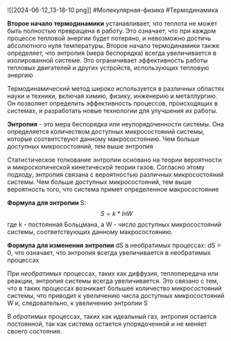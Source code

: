 ![[2024-06-12_13-18-10.png]]
#Молекулярная-физика #Термодинамика 

**Второе начало термодинамики** устанавливает, что теплота не может быть полностью превращена в работу. Это означает, что при каждом процессе тепловой энергии будет потеряно, и невозможно достичь абсолютного нуля температуры. Второе начало термодинамики также определяет, что энтропия (мера беспорядка) всегда увеличивается в изолированной системе. Это ограничивает эффективность работы тепловых двигателей и других устройств, использующих тепловую энергию

Термодинамический метод широко используется в различных областях науки и техники, включая химию, физику, инженерию и металлургию. Он позволяет определить эффективность процессов, происходящих в системах, и разработать новые технологии для улучшения их работы.

**Энтропия** - это мера беспорядка или неупорядоченности системы. Она определяется количеством доступных микросостояний системы, которые соответствуют данному макросостоянию. Чем больше доступных микросостояний, тем выше энтропия

Статистическое толкование энтропии основано на теории вероятности и микроскопической кинетической теории газов. Согласно этому подходу, энтропия связана с вероятностью различных микросостояний системы. Чем больше доступных микросостояний, тем выше вероятность того, что система примет определенное макросостояние

**Формула для энтропии** S: $$S = k *ln W$$ где k - постоянная Больцмана, а W - число доступных микросостояний системы, соответствующих данному макросостоянию.


**Формула для изменения энтропии** dS в необратимых процессах: dS > 0, что означает, что энтропия всегда увеличивается в необратимых процессах

При *необратимых* процессах, таких как диффузия, теплопередача или реакции, энтропия системы всегда увеличивается. Это связано с тем, что в таких процессах возникает большее количество микросостояний системы, что приводит к увеличению числа доступных микросостояний W и, следовательно, к увеличению энтропии S

В *обратимых* процессах, таких как идеальный газ, энтропия остается постоянной, так как система остается упорядоченной и не меняет своего состояния.